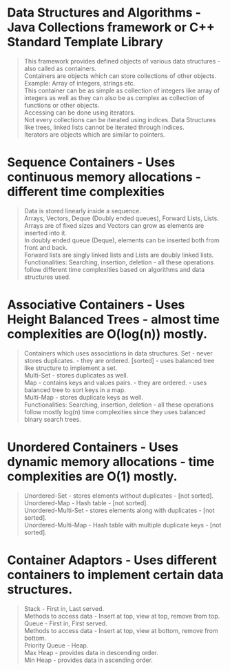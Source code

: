 # Data Structures and Algorithms - Java Collections framework or C++ Standard Template Library

> This framework provides defined objects of various data structures - also called as containers.\
> Containers are objects which can store collections of other objects.\
> Example: Array of integers, strings etc.\
> This container can be as simple as collection of integers like array of integers as well as they can also be as complex as collection of functions or other objects.\
> Accessing can be done using iterators.\
> Not every collections can be iterated using indices. Data Structures like trees, linked lists cannot be iterated through indices.\
> Iterators are objects which are similar to pointers.

# Sequence Containers - Uses continuous memory allocations - different time complexities

> Data is stored linearly inside a sequence.\
> Arrays, Vectors, Deque (Doubly ended queues), Forward Lists, Lists.\
> Arrays are of fixed sizes and Vectors can grow as elements are inserted into it.\
> In doubly ended queue (Deque), elements can be inserted both from front and back.\
> Forward lists are singly linked lists and Lists are doubly linked lists.
> Functionalities: Searching, insertion, deletion - all these operations follow different time complexities based on algorithms and data structures used.

# Associative Containers - Uses Height Balanced Trees - almost time complexities are O(log(n)) mostly.

> Containers which uses associations in data structures.
> Set - never stores duplicates. - they are ordered. [sorted] - uses balanced tree like structure to implement a set.\
> Multi-Set - stores duplicates as well.\
> Map - contains keys and values pairs. - they are ordered. - uses balanced tree to sort keys in a map.\
> Multi-Map - stores duplicate keys as well.\
> Functionalities: Searching, insertion, deletion - all these operations follow mostly log(n) time complexities since they uses balanced binary search trees.

# Unordered Containers - Uses dynamic memory allocations - time complexities are O(1) mostly.

> Unordered-Set - stores elements without duplicates - [not sorted].\
> Unordered-Map - Hash table - [not sorted].\
> Unordered-Multi-Set - stores elements along with duplicates - [not sorted].\
> Unordered-Multi-Map - Hash table with multiple duplicate keys - [not sorted].

# Container Adaptors - Uses different containers to implement certain data structures.

> Stack - First in, Last served.\
> Methods to access data - Insert at top, view at top, remove from top.\
> Queue - First in, First served.\
> Methods to access data - Insert at top, view at bottom, remove from bottom.\
> Priority Queue - Heap.\
> Max Heap - provides data in descending order.\
> Min Heap - provides data in ascending order.
